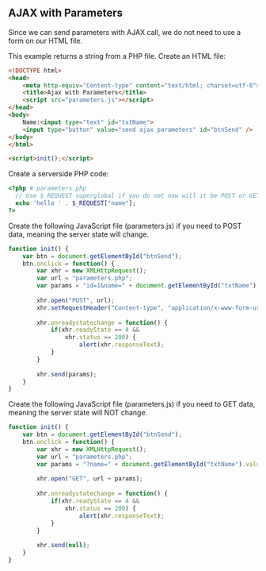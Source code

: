 ## AJAX with Parameters
Since we can send parameters with AJAX call, we do not need to use a form on our HTML file.

This example returns a string from a PHP file.
Create an HTML file:
```html
<!DOCTYPE html>
<head>
	<meta http-equiv="Content-type" content="text/html; charset=utf-8">
	<title>Ajax with Parameters</title>
	<script src="parameters.js"></script>
</head>
<body>
	Name:<input type="text" id="txtName">
	<input type="button" value="send ajax parameters" id="btnSend" />
</body>
</html>

<script>init();</script>
```
Create a serverside PHP code:
```PHP
<?php # parameters.php
  // Use $_REQUEST superglobal if you do not now will it be POST or GET request
  echo 'hello ' . $_REQUEST["name"];
?>
```
Create the following JavaScript file (parameters.js) if you need to POST data, meaning the server state will change.
```javascript
function init() {
	var btn = document.getElementById("btnSend");
	btn.onclick = function() {
		var xhr = new XMLHttpRequest();
		var url = "parameters.php";
		var params = "id=1&name=" + document.getElementById("txtName").value;
		
		xhr.open("POST", url);
		xhr.setRequestHeader("Content-type", "application/x-www-form-urlencoded");
		
		xhr.onreadystatechange = function() {
			if(xhr.readyState == 4 &&
				xhr.status == 200) {
					alert(xhr.responseText);
			}
		}
		
		xhr.send(params);
	}
}
```
Create the following JavaScript file (parameters.js) if you need to GET data, meaning the server state will NOT change.
```javascript
function init() {
	var btn = document.getElementById("btnSend");
	btn.onclick = function() {
		var xhr = new XMLHttpRequest();
		var url = "parameters.php";
		var params = "?name=" + document.getElementById("txtName").value;
		
		xhr.open("GET", url + params);
		
		xhr.onreadystatechange = function() {
			if(xhr.readyState == 4 &&
				xhr.status == 200) {
					alert(xhr.responseText);
			}
		}
		
		xhr.send(null);
	}
}
```
